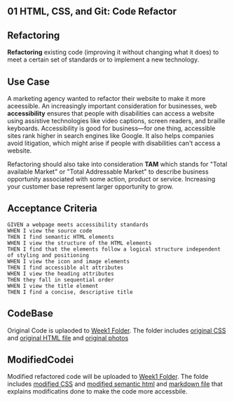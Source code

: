 ## 01 HTML, CSS, and Git: Code Refactor


## Refactoring

**Refactoring** existing code (improving it without changing what it does) to meet a certain set of standards or to implement a new technology.


## Use Case

A marketing agency wanted to refactor their website to make it more aceessible. An increasingly important consideration for businesses, web **accessibility** ensures that people with disabilities can access a website using assistive technologies like video captions, screen readers, and braille keyboards. Accessibility is good for business&mdash;for one thing, accessible sites rank higher in search engines like Google. It also helps companies avoid litigation, which might arise if people with disabilities can't access a website.

Refactoring should also take into consideration **TAM** which stands for "Total available Market" or "Total Addressable Market" to describe business opportunity associated with some action, product or service. Increasing your customer base represent larger opportunity to grow.


## Acceptance Criteria

```
GIVEN a webpage meets accessibility standards
WHEN I view the source code
THEN I find semantic HTML elements
WHEN I view the structure of the HTML elements
THEN I find that the elements follow a logical structure independent of styling and positioning
WHEN I view the icon and image elements
THEN I find accessible alt attributes
WHEN I view the heading attributes
THEN they fall in sequential order
WHEN I view the title element
THEN I find a concise, descriptive title
```

## CodeBase

Original Code is uplaoded to [Week1 Folder](codebase). The folder includes [original CSS](codebase/Develop/assets/css/style.css) and [original HTML file](codebase/Develop/index.html) and [original photos](codebase/Develop/assets/images)

## ModifiedCodei
Modified refactored code will be uploaded to [Week1 Folder](modifiedcode). The folde includes [modified CSS](modifiedcode/Develop/assets/css/style.css) and [modified semantic html](modifiedcode/Develop/index.html) and [markdown file](README.md) that explains modificatins done to make the code more accessbile.

